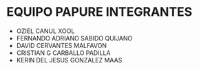 # EQUIPO PAPURE INTEGRANTES
- OZIEL CANUL XOOL
- FERNANDO ADRIANO SABIDO QUIJANO
- DAVID CERVANTES MALFAVON
- CRISTIAN G CARBALLO PADILLA
- KERIN DEL JESUS GONZALEZ MAAS
